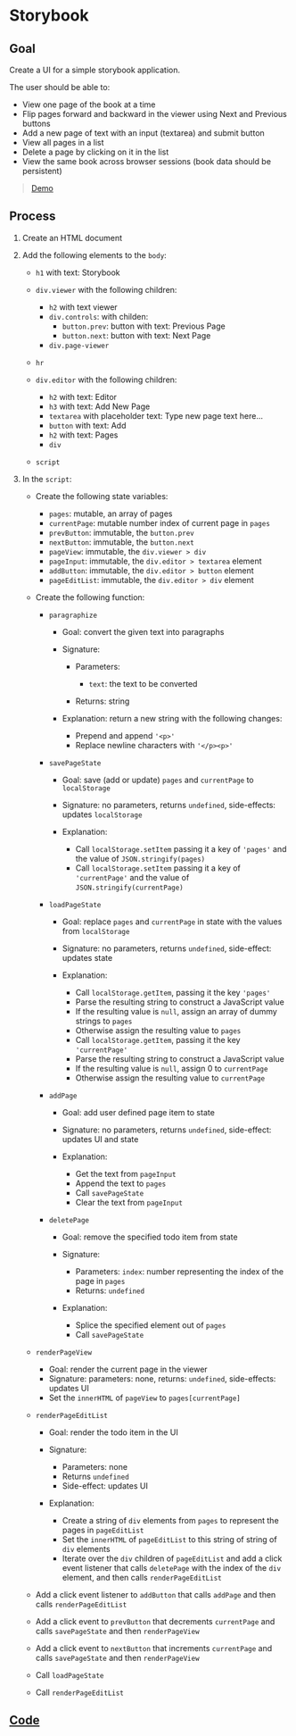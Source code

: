 # Storybook

## Goal

Create a UI for a simple storybook application.

The user should be able to:

- View one page of the book at a time
- Flip pages forward and backward in the viewer using Next and Previous buttons
- Add a new page of text with an input (textarea) and submit button
- View all pages in a list
- Delete a page by clicking on it in the list
- View the same book across browser sessions (book data should be persistent)

> [Demo](demo.html)

## Process

1. Create an HTML document
2. Add the following elements to the `body`:

   - `h1` with text: Storybook
   - `div.viewer` with the following children:

     - `h2` with text viewer
     - `div.controls`: with childen:
       - `button.prev`: button with text: Previous Page
       - `button.next`: button with text: Next Page
     - `div.page-viewer`

   - `hr`
   - `div.editor` with the following children:

     - `h2` with text: Editor
     - `h3` with text: Add New Page
     - `textarea` with placeholder text: Type new page text here...
     - `button` with text: Add
     - `h2` with text: Pages
     - `div`

   - `script`

3. In the `script`:

   - Create the following state variables:

     - `pages`: mutable, an array of pages
     - `currentPage`: mutable number index of current page in `pages`
     - `prevButton`: immutable, the `button.prev`
     - `nextButton`: immutable, the `button.next`
     - `pageView`: immutable, the `div.viewer > div`
     - `pageInput`: immutable, the `div.editor > textarea` element
     - `addButton`: immutable, the `div.editor > button` element
     - `pageEditList`: immutable, the `div.editor > div` element

   - Create the following function:

     - `paragraphize`

       - Goal: convert the given text into paragraphs
       - Signature:

         - Parameters:

           - `text`: the text to be converted

         - Returns: string

       - Explanation: return a new string with the following changes:

         - Prepend and append `'<p>'`
         - Replace newline characters with `'</p><p>'`

     - `savePageState`

       - Goal: save (add or update) `pages` and `currentPage` to `localStorage`
       - Signature: no parameters, returns `undefined`, side-effects: updates `localStorage`
       - Explanation:

         - Call `localStorage.setItem` passing it a key of `'pages'` and the value of `JSON.stringify(pages)`
         - Call `localStorage.setItem` passing it a key of `'currentPage'` and the value of `JSON.stringify(currentPage)`

     - `loadPageState`

       - Goal: replace `pages` and `currentPage` in state with the values from `localStorage`
       - Signature: no parameters, returns `undefined`, side-effect: updates state
       - Explanation:

         - Call `localStorage.getItem`, passing it the key `'pages'`
         - Parse the resulting string to construct a JavaScript value
         - If the resulting value is `null`, assign an array of dummy strings to `pages`
         - Otherwise assign the resulting value to `pages`
         - Call `localStorage.getItem`, passing it the key `'currentPage'`
         - Parse the resulting string to construct a JavaScript value
         - If the resulting value is `null`, assign 0 to `currentPage`
         - Otherwise assign the resulting value to `currentPage`

     - `addPage`

       - Goal: add user defined page item to state
       - Signature: no parameters, returns `undefined`, side-effect: updates UI and state
       - Explanation:

         - Get the text from `pageInput`
         - Append the text to `pages`
         - Call `savePageState`
         - Clear the text from `pageInput`

     - `deletePage`

       - Goal: remove the specified todo item from state
       - Signature:

         - Parameters: `index`: number representing the index of the page in `pages`
         - Returns: `undefined`

       - Explanation:

         - Splice the specified element out of `pages`
         - Call `savePageState`

   - `renderPageView`

     - Goal: render the current page in the viewer
     - Signature: parameters: none, returns: `undefined`, side-effects: updates UI
     - Set the `innerHTML` of `pageView` to `pages[currentPage]`

   - `renderPageEditList`

     - Goal: render the todo item in the UI
     - Signature:

       - Parameters: none
       - Returns `undefined`
       - Side-effect: updates UI

     - Explanation:

       - Create a string of `div` elements from `pages` to represent the pages in `pageEditList`
       - Set the `innerHTML` of `pageEditList` to this string of string of `div` elements
       - Iterate over the `div` children of `pageEditList` and add a click event listener that calls `deletePage` with the index of the `div` element, and then calls `renderPageEditList`

   - Add a click event listener to `addButton` that calls `addPage` and then calls `renderPageEditList`
   - Add a click event to `prevButton` that decrements `currentPage` and calls `savePageState` and then `renderPageView`
   - Add a click event to `nextButton` that increments `currentPage` and calls `savePageState` and then `renderPageView`
   - Call `loadPageState`
   - Call `renderPageEditList`

## [Code](index.html)
